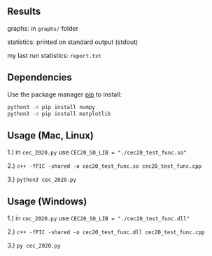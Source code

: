## Results

graphs: in ```graphs/``` folder

statistics: printed on standard output (stdout)

my last run statistics: ```report.txt```

## Dependencies

Use the package manager [pip](https://pip.pypa.io/en/stable/) to install:

```bash
python3 -m pip install numpy
python3 -m pip install matplotlib
```

## Usage (Mac, Linux)

1.) in ```cec_2020.py``` use ```CEC20_SO_LIB = "./cec20_test_func.so"```

2.) ```c++ -fPIC -shared -o cec20_test_func.so cec20_test_func.cpp```

3.) ```python3 cec_2020.py```

## Usage (Windows)

1.) in ```cec_2020.py``` use ```CEC20_SO_LIB = "./cec20_test_func.dll"```

2.) ```c++ -fPIC -shared -o cec20_test_func.dll cec20_test_func.cpp```

3.) ```py cec_2020.py```
